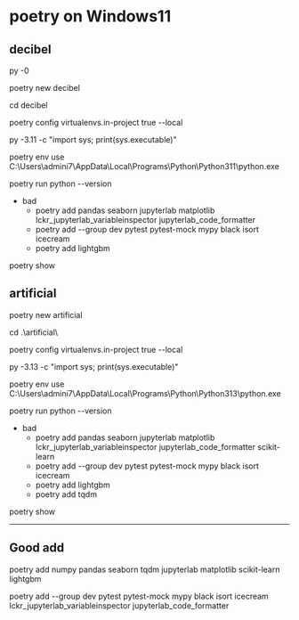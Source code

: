 # poetry on Windows11
## decibel

py -0

poetry new decibel

cd decibel

poetry config virtualenvs.in-project true --local

py -3.11 -c "import sys; print(sys.executable)"

poetry env use C:\Users\admini7\AppData\Local\Programs\Python\Python311\python.exe

poetry run python --version

- bad
  -  poetry add pandas seaborn jupyterlab matplotlib lckr_jupyterlab_variableinspector jupyterlab_code_formatter
  - poetry add --group dev pytest pytest-mock mypy black isort icecream
  - poetry add lightgbm

poetry show

## artificial

poetry new artificial

cd .\artificial\

poetry config virtualenvs.in-project true --local

py -3.13 -c "import sys; print(sys.executable)"

poetry env use C:\Users\admini7\AppData\Local\Programs\Python\Python313\python.exe

poetry run python --version

- bad
  - poetry add pandas seaborn jupyterlab matplotlib lckr_jupyterlab_variableinspector jupyterlab_code_formatter scikit-learn
  - poetry add --group dev pytest pytest-mock mypy black isort icecream
  - poetry add lightgbm
  - poetry add tqdm

poetry show

---
## Good add

poetry add numpy pandas seaborn tqdm jupyterlab matplotlib scikit-learn lightgbm

poetry add --group dev pytest pytest-mock mypy black isort icecream lckr_jupyterlab_variableinspector jupyterlab_code_formatter

